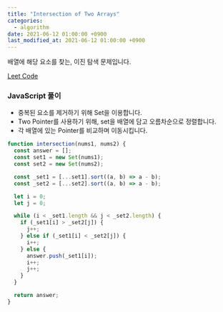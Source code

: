 ```yaml
---
title: "Intersection of Two Arrays"
categories: 
  - algorithm
date: 2021-06-12 01:00:00 +0900
last_modified_at: 2021-06-12 01:00:00 +0900
---
```


배열에 해당 요소를 찾는, 이진 탐색 문제입니다. 

[Leet Code](https://leetcode.com/problems/intersection-of-two-arrays/submissions/)

### JavaScript 풀이
- 중복된 요소를 제거하기 위해 Set을 이용합니다.
- Two Pointer를 사용하기 위해, set을 배열에 담고 오름차순으로 정렬합니다.
- 각 배열에 있는 Pointer를 비교하며 이동시킵니다.

``` js
function intersection(nums1, nums2) {
  const answer = [];
  const set1 = new Set(nums1);
  const set2 = new Set(nums2);

  const _set1 = [...set1].sort((a, b) => a - b);
  const _set2 = [...set2].sort((a, b) => a - b);

  let i = 0;
  let j = 0;

  while (i < _set1.length && j < _set2.length) {
    if (_set1[i] > _set2[j]) {
      j++;
    } else if (_set1[i] < _set2[j]) {
      i++;
    } else {
      answer.push(_set1[i]);
      i++;
      j++;
    }
  }

  return answer;
}

```
